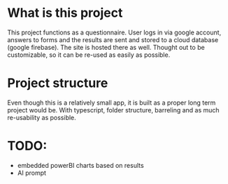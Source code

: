 # What is this project
This project functions as a questionnaire. User logs in via google account, answers to forms and the results are sent and stored to a cloud database (google firebase). The site is hosted there as well. Thought out to be customizable, so it can be re-used as easily as possible. 

# Project structure
Even though this is a relatively small app, it is built as a proper long term project would be. With typescript, folder structure, barreling and as much re-usability as possible. 

# TODO:
- embedded powerBI charts based on results
- AI prompt

